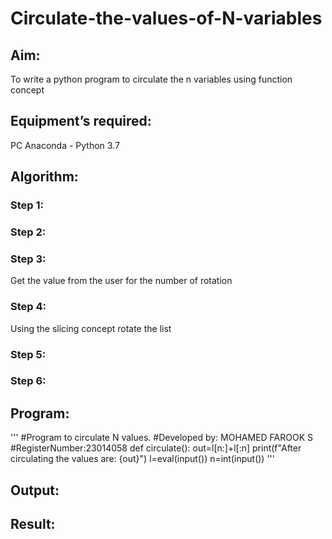 # Circulate-the-values-of-N-variables
## Aim:
To write a python program to circulate the n variables using function concept
## Equipment’s required:
PC
Anaconda - Python 3.7
## Algorithm: 
### Step 1: 
### Step 2: 
### Step 3: 
Get the value from the user for the number of rotation
### Step 4: 
Using the slicing concept rotate the list

### Step 5: 
### Step 6: 
## Program:
''' #Program to circulate N values.
#Developed by: MOHAMED FAROOK S
#RegisterNumber:23014058
def circulate():
    out=l[n:]+l[:n]
    print(f"After circulating the values are: {out}")
l=eval(input())
n=int(input()) '''
## Output:


## Result:
